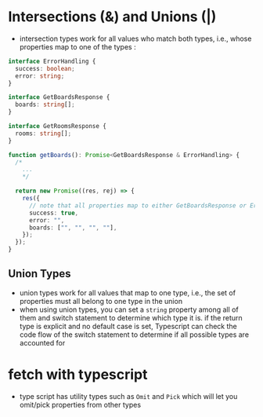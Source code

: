 # Intersections (&) and Unions (|)

- intersection types work for all values who match both types, i.e., whose properties map to one of the types :

```ts
interface ErrorHandling {
  success: boolean;
  error: string;
}

interface GetBoardsResponse {
  boards: string[];
}

interface GetRoomsResponse {
  rooms: string[];
}

function getBoards(): Promise<GetBoardsResponse & ErrorHandling> {
  /*
    ...
    */

  return new Promise((res, rej) => {
    res({
      // note that all properties map to either GetBoardsResponse or ErrorHandling
      success: true,
      error: "",
      boards: ["", "", "", ""],
    });
  });
}
```

## Union Types

- union types work for all values that map to one type, i.e., the set of properties must all belong to one type in the union
- when using union types, you can set a `string` property among all of them and switch statement to determine which type it is. if the return type is explicit and no default case is set, Typescript can check the code flow of the switch statement to determine if all possible types are accounted for

# fetch with typescript

- type script has utility types such as `Omit` and `Pick` which will let you omit/pick properties from other types
